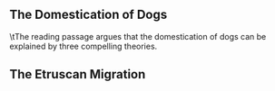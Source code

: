 ## The Domestication of Dogs
\tThe reading passage argues that the domestication of dogs can be explained by three compelling theories.

## The Etruscan Migration
